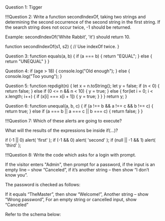 Question 1:
Tigger

!!!Question 2:
Write a function secondIndexOf, taking two strings and determining the second occurrence of the second string in the first string. If the search string does not occur twice, -1 should be returned.

Example: secondIndexOf('White Rabbit', 'it') should return 10.

function secondIndexOf(s1, s2) {
 // Use indexOf twice.
}

Question 3:
function equals(a, b) {
    if (a === b) { 
        return "EQUAL";
    } else {
        return "UNEQUAL"
    }
}

Question 4:
if (age > 18) {
    console.log("Old enough");
} else {
    console.log("Too young");
}

Question 5:
function repdigit(n) {
    let x = n.toString();
    let y = false;
    if (n < 0) {
        return false;
    } else if (0 <= n && n < 10) {
        y = true;
    } else {
        for(let i = 0; i < x.length; i++) {
            if (x[i] === x[i + 1]) {
                y = true;
            }
        }
    }
    return y;
}

Question 6:
function unequal(a, b, c) {
    if (a !== b && a !== c && b !== c) { 
        return true;
    } else if (a === b || a === c || b === c) {
        return false;
    }
}

!!!Question 7:
Which of these alerts are going to execute?

What will the results of the expressions be inside if(...)?

if (-1 || 0) alert( 'first' );
if (-1 && 0) alert( 'second' );
if (null || -1 && 1) alert( 'third' );


!!!Question 8:
Write the code which asks for a login with prompt.

If the visitor enters "Admin", then prompt for a password, if the input is an empty line – show “Canceled”, if it’s another string – then show “I don’t know you”.

The password is checked as follows:

If it equals “TheMaster”, then show “Welcome!”, Another string – show “Wrong password”, For an empty string or cancelled input, show “Canceled”

Refer to the schema below:
